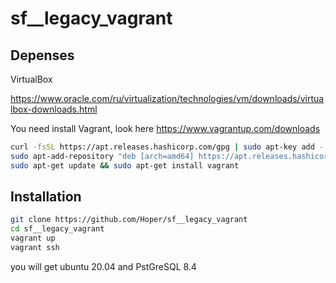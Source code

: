 # sf__legacy_vagrant

## Depenses
VirtualBox

https://www.oracle.com/ru/virtualization/technologies/vm/downloads/virtualbox-downloads.html

You need install Vagrant, look here https://www.vagrantup.com/downloads
```sh
curl -fsSL https://apt.releases.hashicorp.com/gpg | sudo apt-key add -
sudo apt-add-repository "deb [arch=amd64] https://apt.releases.hashicorp.com $(lsb_release -cs) main"
sudo apt-get update && sudo apt-get install vagrant
```

## Installation
```sh
git clone https://github.com/Hoper/sf__legacy_vagrant
cd sf__legacy_vagrant
vagrant up
vagrant ssh
```
you will get ubuntu 20.04 and PstGreSQL 8.4
